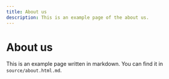 ```yaml
---
title: About us
description: This is an example page of the about us.
---
```


# About us

This is an example page written in markdown. You can find it in `source/about.html.md`.
